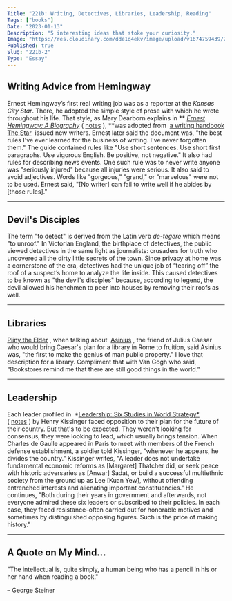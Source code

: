 ```yaml
---
Title: "221b: Writing, Detectives, Libraries, Leadership, Reading"
Tags: ["books"]
Date: "2023-01-13"
Description: "5 interesting ideas that stoke your curiosity."
Image: "https://res.cloudinary.com/dde1q4ekv/image/upload/v1674759439/221b_OG_ifioi4.png"
Published: true
Slug: "221b-2"
Type: "Essay"
---
```

## Writing Advice from Hemingway

Ernest Hemingway’s first real writing job was as a reporter at the *Kansas City Star*. There, he adopted the simple style of prose with which he wrote throughout his life. That style, as Mary Dearborn explains in ** *[Ernest Hemingway: A Biography](https://a.co/d/i9UcKJs)* ( [notes](https://www.dltn.io/posts/ernest-hemingway) ), **was adopted from  [a writing handbook The Star](https://www.pinterest.com/pin/star-style-guide-110-rules-of-writing-ernest-hemingway-said-those-were-the-best-rules-i-ever-learned-for-the-b--440156563553793781/)  issued new writers. Ernest later said the document was, "the best rules I've ever learned for the business of writing. I've never forgotten them." The guide contained rules like "Use short sentences. Use short first paragraphs. Use vigorous English. Be positive, not negative." It also had rules for describing news events. One such rule was to never write anyone was "seriously injured" because all injuries were serious. It also said to avoid adjectives. Words like "gorgeous," "grand," or "marvelous" were not to be used. Ernest said, "[No writer] can fail to write well if he abides by [those rules]."

---

## Devil's Disciples

The term "to detect" is derived from the Latin verb *de-tegere* which means "to unroof." In Victorian England, the birthplace of detectives, the public viewed detectives in the same light as journalists: crusaders for truth who uncovered all the dirty little secrets of the town. Since privacy at home was a cornerstone of the era, detectives had the unique job of “tearing off” the roof of a suspect’s home to analyze the life inside. This caused detectives to be known as "the devil's disciples" because, according to legend, the devil allowed his henchmen to peer into houses by removing their roofs as well.

---

## Libraries

[Pliny the Elder](https://en.wikipedia.org/wiki/Pliny_the_Elder) , when talking about  [Asinius](https://en.wikipedia.org/wiki/Gaius_Asinius_Pollio) , the friend of Julius Caesar who would bring Caesar's plan for a library in Rome to fruition, said Asinius was, "the first to make the genius of man public property." I love that description for a library. Compliment that with Van Gogh who said, “Bookstores remind me that there are still good things in the world.”

---

## Leadership

Each leader profiled in  [](https://www.amazon.com/Leadership-Six-Studies-World-Strategy/dp/0593489446)*[Leadership: Six Studies in World Strategy*](https://a.co/d/eTx5tlx)  ( [notes](https://www.dltn.io/posts/leadership) ) by Henry Kissinger faced opposition to their plan for the future of their country. But that's to be expected. They weren't looking for consensus, they were looking to lead, which usually brings tension. When Charles de Gaulle appeared in Paris to meet with members of the French defense establishment, a soldier told Kissinger, "whenever he appears, he divides the country." Kissinger writes, "A leader does not undertake fundamental economic reforms as [Margaret] Thatcher did, or seek peace with historic adversaries as [Anwar] Sadat, or build a successful multiethnic society from the ground up as Lee [Kuan Yew], without offending entrenched interests and alienating important constituencies." He continues, "Both during their years in government and afterwards, not everyone admired these six leaders or subscribed to their policies. In each case, they faced resistance–often carried out for honorable motives and sometimes by distinguished opposing figures. Such is the price of making history."

---

## A Quote on My Mind...

"The intellectual is, quite simply, a human being who has a pencil in his or her hand when reading a book."

– George Steiner